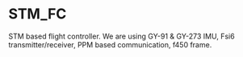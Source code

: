 # STM_FC
STM based flight controller. We are using GY-91 & GY-273 IMU, Fsi6 transmitter/receiver, PPM based communication, f450 frame.

